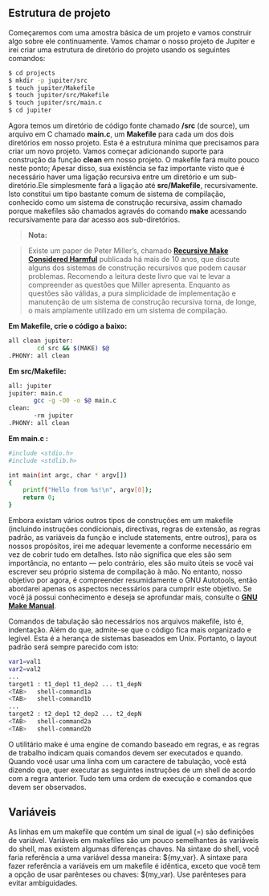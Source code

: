 Estrutura de projeto
--------------------

Começaremos com uma amostra básica de um projeto e vamos construir algo sobre ele continuamente. Vamos chamar o nosso projeto de Jupiter e irei criar uma estrutura de diretório do projeto usando os seguintes comandos:

```bash
$ cd projects
$ mkdir -p jupiter/src
$ touch jupiter/Makefile
$ touch jupiter/src/Makefile
$ touch jupiter/src/main.c
$ cd jupiter
```

Agora temos um diretório de código fonte chamado **/src** (de source), um arquivo em C chamado **main.c**, um **Makefile** para cada um dos dois diretórios em nosso projeto. Esta é a estrutura mínima que precisamos para criar um novo projeto. Vamos começar adicionando suporte para construção da função **clean** em nosso projeto. O makefile fará muito pouco neste ponto; Apesar disso, sua existência se faz importante visto que é necessário haver uma ligação recursiva entre um diretório e um sub-diretório.Ele simplesmente fará a ligação até **src/Makefile**, recursivamente. Isto constitui um tipo bastante comum de sistema de compilação, conhecido como um sistema de construção recursiva, assim chamado porque makefiles são chamados agravés do comando **make** acessando recursivamente para dar acesso aos sub-diretórios.

> **Nota:**

> Existe um paper de Peter Miller’s, chamado  **[Recursive Make Considered Harmful](http://aegis.sourceforge.net/auug97.pdf)**  publicada há mais de 10 anos, que discute alguns dos sistemas de construção recursivos que podem causar problemas. Recomendo a leitura deste livro que vai te levar a compreender as questões que Miller apresenta. Enquanto as questões são válidas, a pura simplicidade de implementação e manutenção de um sistema de construção recursiva torna, de longe, o mais amplamente utilizado em um sistema de compilação.

**Em Makefile, crie o código a baixo:**

```bash
all clean jupiter:
		cd src && $(MAKE) $@
.PHONY: all clean
```
**Em src/Makefile:**

```bash
all: jupiter
jupiter: main.c
	   gcc -g -O0 -o $@ main.c
clean:
	   -rm jupiter
.PHONY: all clean
```

**Em main.c :**

```bash
#include <stdio.h>
#include <stdlib.h>

int main(int argc, char * argv[])
{
	printf("Hello from %s!\n", argv[0]);
	return 0;
}
```

Embora existam vários outros tipos de construções em um makefile (incluindo instruções condicionais, directivas, regras de extensão, as regras padrão, as variáveis da função e include statements, entre outros), para os nossos propósitos, irei me adequar levemente a conforme necessário em vez de cobrir tudo em detalhes. Isto não significa que eles são sem importância, no entanto — pelo contrário, eles são muito úteis se você vai escrever seu próprio sistema de compilação à mão. No entanto, nosso objetivo por agora, é compreender resumidamente o GNU Autotools, então abordarei apenas os aspectos necessários para cumprir este objetivo. Se você já possui conhecimento e deseja se aprofundar mais, consulte o **[GNU Make Manual](http://www.gnu.org/software/make/manual/make.html)**. 

Comandos de tabulação são necessários nos arquivos makefile, isto é, indentação. Além do que, admite-se que o código fica mais organizado e legível. Esta é a herança de sistemas baseados em Unix. Portanto, o layout padrão será sempre parecido com isto:

```bash
var1=val1
var2=val2
...
target1 : t1_dep1 t1_dep2 ... t1_depN
<TAB>	shell-command1a
<TAB>	shell-command1b
...
target2 : t2_dep1 t2_dep2 ... t2_depN
<TAB>	shell-command2a
<TAB>	shell-command2b 
```
O utilitário make é uma engine de comando baseado em regras, e as regras de trabalho indicam quais comandos devem ser executados e quando. Quando você usar uma linha com um caractere de tabulação, você está dizendo que, quer executar as seguintes instruções de um shell de acordo com a regra anterior. Tudo tem uma ordem de execução e comandos que devem ser observados.

Variáveis
---------

As linhas em um makefile que contém um sinal de igual (=) são definições de variável. Variáveis em makefiles são um pouco semelhantes às variáveis do shell, mas existem algumas diferenças chaves. Na sintaxe do shell, você faria referência a uma variável dessa maneira: ${my_var}. A sintaxe para fazer referência a variáveis em um makefile é idêntica, exceto que você tem a opção de usar parênteses ou chaves: $(my_var). Use parênteses para evitar ambiguidades.



